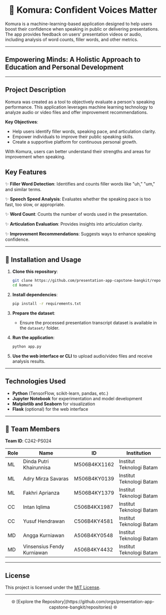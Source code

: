# <div align="center">🎤 **Komura: Confident Voices Matter** </div>

Komura is a machine-learning-based application designed to help users boost their confidence when speaking in public or delivering presentations. The app provides feedback on users' presentation videos or audio, including analysis of word counts, filler words, and other metrics.

---

## Empowering Minds: A Holistic Approach to Education and Personal Development

---

## Project Description

Komura was created as a tool to objectively evaluate a person's speaking performance. This application leverages machine learning technology to analyze audio or video files and offer improvement recommendations. 

**Key Objectives**:
- Help users identify filler words, speaking pace, and articulation clarity.
- Empower individuals to improve their public speaking skills.
- Create a supportive platform for continuous personal growth.

With Komura, users can better understand their strengths and areas for improvement when speaking.

## Key Features

✨ **Filler Word Detection**: Identifies and counts filler words like "uh," "um," and similar terms.

✨ **Speech Speed Analysis**: Evaluates whether the speaking pace is too fast, too slow, or appropriate.

✨ **Word Count**: Counts the number of words used in the presentation.

✨ **Articulation Evaluation**: Provides insights into articulation clarity.

✨ **Improvement Recommendations**: Suggests ways to enhance speaking confidence.

---

## 🚀 Installation and Usage

1. **Clone this repository**:
   ```bash
   git clone https://github.com/presentation-app-capstone-bangkit/repositories.git
   cd komura
   ```

2. **Install dependencies**:
   ```bash
   pip install -r requirements.txt
   ```

3. **Prepare the dataset**:
   - Ensure the processed presentation transcript dataset is available in the `dataset/` folder.
   
4. **Run the application**:
   ```bash
   python app.py
   ```

5. **Use the web interface or CLI** to upload audio/video files and receive analysis results.

---

## Technologies Used

- **Python** (TensorFlow, scikit-learn, pandas, etc.)
- **Jupyter Notebook** for experimentation and model development
- **Matplotlib and Seaborn** for visualization
- **Flask** (optional) for the web interface

---

## 👥 Team Members

**Team ID**: C242-PS024

| Role  | Name                              | ID            | Institution                |
|-------|-----------------------------------|---------------|----------------------------|
| ML    | Dinda Putri Khairunnisa           | M506B4KX1162  | Institut Teknologi Batam   |
| ML    | Adry Mirza Savaras                | M506B4KY0139  | Institut Teknologi Batam   |
| ML    | Fakhri Aprianza                   | M506B4KY1379  | Institut Teknologi Batam   |
| CC    | Intan Iqlima                      | C506B4KX1987  | Institut Teknologi Batam   |
| CC    | Yusuf Hendrawan                   | C506B4KY4581  | Institut Teknologi Batam   |
| MD    | Angga Kurniawan                   | A506B4KY0548  | Institut Teknologi Batam   |
| MD    | Vinsensius Fendy Kurniawan        | A506B4KY4432  | Institut Teknologi Batam   |

---

## License

This project is licensed under the [MIT License](LICENSE).

---

<div align="center">🌐 [Explore the Repository](https://github.com/orgs/presentation-app-capstone-bangkit/repositories) 🌐</div>
